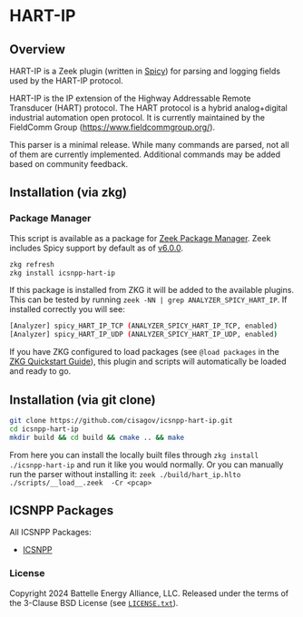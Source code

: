 # HART-IP

## Overview

HART-IP is a Zeek plugin (written in [Spicy](https://docs.zeek.org/projects/spicy/en/latest/)) for parsing and logging fields used by the HART-IP protocol.

HART-IP is the IP extension of the Highway Addressable Remote Transducer (HART) protocol.
The HART protocol is a hybrid analog+digital industrial automation open protocol.
It is currently maintained by the FieldComm Group (https://www.fieldcommgroup.org/).

This parser is a minimal release. While many commands are parsed, not all of them are currently implemented. Additional commands may be added based on community feedback.

## Installation (via zkg)

### Package Manager

This script is available as a package for [Zeek Package Manager](https://docs.zeek.org/projects/package-manager/en/stable/index.html). Zeek includes Spicy support by default as of [v6.0.0](https://github.com/zeek/zeek/releases/tag/v6.0.0).

```bash
zkg refresh
zkg install icsnpp-hart-ip
```

If this package is installed from ZKG it will be added to the available plugins. This can be tested by running `zeek -NN | grep ANALYZER_SPICY_HART_IP`. If installed correctly you will see:
```bash
[Analyzer] spicy_HART_IP_TCP (ANALYZER_SPICY_HART_IP_TCP, enabled)
[Analyzer] spicy_HART_IP_UDP (ANALYZER_SPICY_HART_IP_UDP, enabled)
```

If you have ZKG configured to load packages (see `@load packages` in the [ZKG Quickstart Guide](https://docs.zeek.org/projects/package-manager/en/stable/quickstart.html)), this plugin and scripts will automatically be loaded and ready to go.

## Installation (via git clone)

```bash
git clone https://github.com/cisagov/icsnpp-hart-ip.git
cd icsnpp-hart-ip
mkdir build && cd build && cmake .. && make
```

From here you can install the locally built files through `zkg install ./icsnpp-hart-ip` and run it like you would normally.
Or you can manually run the parser without installing it: `zeek ./build/hart_ip.hlto ./scripts/__load__.zeek  -Cr <pcap>`

## ICSNPP Packages

All ICSNPP Packages:

* [ICSNPP](https://github.com/cisagov/icsnpp)

### License

Copyright 2024 Battelle Energy Alliance, LLC. Released under the terms of the 3-Clause BSD License (see [`LICENSE.txt`](./LICENSE.txt)).
